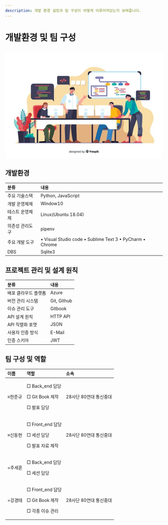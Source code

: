 ```yaml
---
description: 개발 환경 설정과 팀 구성이 어떻게 이루어져있는지 보여줍니다.
---
```


# 개발환경 및 팀 구성

## 

![](../.gitbook/assets/teamcoding.jpg)

## 개발환경

| 분류 | 내용 |
| :--- | :--- |
| 주요 기술스택 | Python, JavaScript |
| 개발 운영체제 | Window10 |
| 테스트 운영체제 | Linux\(Ubuntu 18.04\) |
| 의존성 관리도구 | pipenv |
| 주요 개발 도구  |  • Visual Studio code  • Sublime Text 3  • PyCharm  • Chrome  |
| DBS | Sqlite3 |

## 프로젝트 관리 및 설계 원칙

| 분류 | 내용 |
| :--- | :--- |
| 배포 클라우드 플랫폼 | Azure |
| 버전 관리 시스템 | Git, Github |
| 이슈 관리 도구 | Gitbook |
| API 설계 원칙 | HTTP API |
| API 직렬화 포맷 | JSON |
| 사용자 인증 방식 | E-Mail |
| 인증 스키마 | JWT |

## 팀 구성 및 역할

<table>
  <thead>
    <tr>
      <th style="text-align:left">&#xC774;&#xB984;</th>
      <th style="text-align:left">&#xC5ED;&#xD560;</th>
      <th style="text-align:left">&#xC18C;&#xC18D;</th>
    </tr>
  </thead>
  <tbody>
    <tr>
      <td style="text-align:left">&#x2261;&#xD55C;&#xC900;&#xADDC;</td>
      <td style="text-align:left">
        <p>&#x25A1; Back_end &#xB2F4;&#xB2F9;</p>
        <p>&#x25A1; Git Book &#xC81C;&#xC791;</p>
        <p>&#x25A1; &#xBC1C;&#xD45C; &#xB2F4;&#xB2F9;</p>
      </td>
      <td style="text-align:left">28&#xC0AC;&#xB2E8; 80&#xC5F0;&#xB300; &#xD1B5;&#xC2E0;&#xC911;&#xB300;</td>
    </tr>
    <tr>
      <td style="text-align:left">&#x2261;&#xC2E0;&#xB3D9;&#xD604;</td>
      <td style="text-align:left">
        <p>&#x25A1; Front_end &#xB2F4;&#xB2F9;</p>
        <p>&#x25A1; &#xC138;&#xC158; &#xB2F4;&#xB2F9;</p>
        <p>&#x25A1; &#xBC1C;&#xD45C; &#xC790;&#xB8CC; &#xC81C;&#xC791;</p>
      </td>
      <td style="text-align:left">28&#xC0AC;&#xB2E8; 80&#xC5F0;&#xB300; &#xD1B5;&#xC2E0;&#xC911;&#xB300;</td>
    </tr>
    <tr>
      <td style="text-align:left">=&#xC8FC;&#xC138;&#xD6C8;</td>
      <td style="text-align:left">
        <p>&#x25A1; Back_end &#xB2F4;&#xB2F9;</p>
        <p>&#x25A1; &#xC138;&#xC158; &#xB2F4;&#xB2F9;</p>
      </td>
      <td style="text-align:left"></td>
    </tr>
    <tr>
      <td style="text-align:left">=&#xAC15;&#xACBD;&#xD0DC;</td>
      <td style="text-align:left">
        <p>&#x25A1; Front_end &#xB2F4;&#xB2F9;</p>
        <p>&#x25A1; Git Book &#xC81C;&#xC791;</p>
        <p>&#x25A1; &#xAC01;&#xC885; &#xC774;&#xC288; &#xAD00;&#xB9AC;</p>
      </td>
      <td style="text-align:left">28&#xC0AC;&#xB2E8; 80&#xC5F0;&#xB300; &#xD1B5;&#xC2E0;&#xC911;&#xB300;</td>
    </tr>
  </tbody>
</table>

